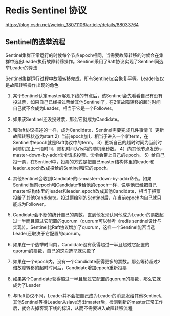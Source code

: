 # Redis Sentinel 协议
https://blog.csdn.net/weixin_38071106/article/details/88033764  

## Sentinel的选举流程
Sentinel集群正常运行的时候每个节点epoch相同，当需要故障转移的时候会在集群中选出Leader执行故障转移操作。Sentinel采用了Raft协议实现了Sentinel间选举Leader的算法  

Sentinel集群运行过程中故障转移完成，所有Sentinel又会恢复平等。Leader仅仅是故障转移操作出现的角色

1. 某个Sentinel认定master客观下线的节点后，该Sentinel会先看看自己有没有投过票，如果自己已经投过票给其他Sentinel了，在2倍故障转移的超时时间自己就不会成为Leader。相当于它是一个Follower。

2. 如果该Sentinel还没投过票，那么它就成为Candidate。

3. 和Raft协议描述的一样，成为Candidate，Sentinel需要完成几件事情
1）更新故障转移状态为start
2）当前epoch加1，相当于进入一个新term，在Sentinel中epoch就是Raft协议中的term。
3）更新自己的超时时间为当前时间随机加上一段时间，随机时间为1s内的随机毫秒数。
4）向其他节点发送is-master-down-by-addr命令请求投票。命令会带上自己的epoch。
5）给自己投一票，在Sentinel中，投票的方式是把自己master结构体里的leader和leader_epoch改成投给的Sentinel和它的epoch。

4. 其他Sentinel会收到Candidate的is-master-down-by-addr命令。如果Sentinel当前epoch和Candidate传给他的epoch一样，说明他已经把自己master结构体里的leader和leader_epoch改成其他Candidate，相当于把票投给了其他Candidate。投过票给别的Sentinel后，在当前epoch内自己就只能成为Follower。

5. Candidate会不断的统计自己的票数，直到他发现认同他成为Leader的票数超过一半而且超过它配置的quorum（quorum可以参考《redis sentinel设计与实现》）。Sentinel比Raft协议增加了quorum，这样一个Sentinel能否当选Leader还取决于它配置的quorum。

6. 如果在一个选举时间内，Candidate没有获得超过一半且超过它配置的quorum的票数，自己的这次选举就失败了

7. 如果在一个epoch内，没有一个Candidate获得更多的票数。那么等待超过2倍故障转移的超时时间后，Candidate增加epoch重新投票

8. 如果某个Candidate获得超过一半且超过它配置的quorum的票数，那么它就成为了Leader

9. 与Raft协议不同，Leader并不会把自己成为Leader的消息发给其他Sentinel。其他Sentinel等待Leader从slave选出master后，检测到新的master正常工作后，就会去掉客观下线的标识，从而不需要进入故障转移流程